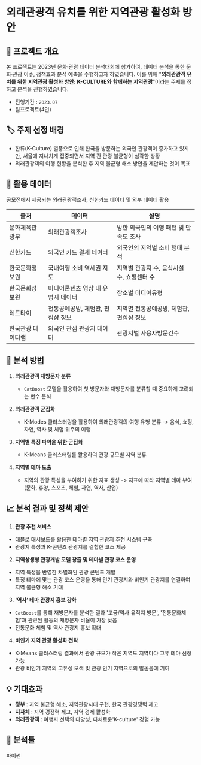 # 외래관광객 유치를 위한 지역관광 활성화 방안  

## 📌 프로젝트 개요
본 프로젝트는 2023년 문화·관광 데이터 분석대회에 참가하여, 데이터 분석을 통한 문화·관광 이슈, 정책효과 분석 예측을 수행하고자 하였습니다. 이를 위해 "**외래관광객 유치를 위한 지역관광 활성화 방안: K-CULTURE와 함께하는 지역관광**"이라는 주제를 정하고 분석을 진행하였습니다.

- 진행기간 : `2023.07` 
- 팀프로젝트(4인)

## 🏷️ 주제 선정 배경
- 한류(K-Culture) 열풍으로 인해 한국을 방문하는 외국인 관광객이 증가하고 있지만, 서울에 지나치게 집중되면서 지역 간 관광 불균형이 심각한 상황
- 외래관광객의 여행 현황을 분석한 후 지역 불균형 해소 방안을 제안하는 것이 목표


## 📂 활용 데이터
공모전에서 제공되는 외래관광객조사, 신한카드 데이터 및 외부 데이터 활용

| 출처 | 데이터 | 설명 |
|------|--------|------|
| 문화체육관광부 | 외래관광객조사 | 방한 외국인의 여행 패턴 및 만족도 조사 |
| 신한카드 | 외국인 카드 결제 데이터 | 외국인의 지역별 소비 행태 분석 |
| 한국문화정보원 | 국내여행 소비 역세권 지도 | 지역별 관광지 수, 음식시설 수, 쇼핑센터 수|
| 한국문화정보원 | 미디어콘텐츠 영상 내 유명지 데이터 | 장소별 미디어유형 |
| 레드타이 | 전통공예공방, 체험관, 편집샵 정보 | 지역별 전통공예공방, 체험관, 편집샵 정보 |
| 한국관광 데이터랩 | 외국인 관심 관광지 데이터 | 관광지별 사용자방문건수 |

## 🔎 분석 방법
1. **외래관광객 재방문자 분류**  
   - `CatBoost` 모델을 활용하여 첫 방문자와 재방문자를 분류할 때 중요하게 고려되는 변수 분석
   
2. **외래관광객 군집화**  
   - K-Modes 클러스터링을 활용하여 외래관광객의 여행 유형 분류 -> 음식, 쇼핑, 자연, 역사 및 체험 위주의 여행
   
3. **지역별 특징 파악을 위한 군집화**
   -  K-Means 클러스터링를 활용하여 관광 규모별 지역 분류

4. **지역별 테마 도출**
   -  지역의 관광 특성을 부여하기 위한 지표 생성 -> 지표에 따라 지역별 테마 부여(문화, 휴양, 스포츠, 체험, 자연, 역사, 산업)

 
## 📈 분석 결과 및 정책 제안
1. **관광 추천 서비스**
- 태블로 대시보드를 활용한 테마별 지역 관광지 추천 시스템 구축
- 관광지 특성과 K-콘텐츠 관광지를 결합한 코스 제공

2. **지역상생형 관광개발 모델 창출 및 테마별 관광 코스 운영**
- 지역 특성을 반영한 차별화된 관광 콘텐츠 개발
- 특정 테마에 맞는 관광 코스 운영을 통해 인기 관광지와 비인기 관광지를 연결하여 지역 불균형 해소 기대

3. **‘역사’ 테마 관광지 홍보 강화**
- `CatBoost`를 통해 재방문자를 분석한 결과 '고궁/역사 유적지 방문', '전통문화체험'과 관련된 활동의 재방문자 비율이 가장 낮음
- 전통문화 체험 및 역사 관광지 홍보 확대

4. **비인기 지역 관광 활성화 전략**
- K-Means 클러스터링 결과에서 관광 규모가 작은 지역도 지역마다 고유 테마 선정 가능
- 관광 비인기 지역의 고유성 모색 및 관광 인기 지역으로의 발돋움에 기여
   

## 💡 기대효과
- **정부** : 지역 불균형 해소, 지역관광시대 구현, 한국 관광경쟁력 제고
- **지자체** : 지역 경쟁력 제고, 지역 경제 활성화
- **외래관광객** : 여행지 선택의 다양성, 다채로운'K-culture' 경험 가능

## 🔧 분석툴
파이썬

